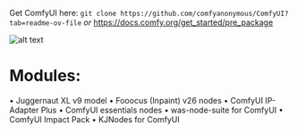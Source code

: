 Get ComfyUI here:
```git clone https://github.com/comfyanonymous/ComfyUI?tab=readme-ov-file```
_or_
https://docs.comfy.org/get_started/pre_package

![alt text](https://github.com/Aaryan015/ComfyUI-WorkFlow/blob/main/Screenshot_2024-07-29_234411.png?raw=true)

# Modules:
• Juggernaut XL v9 model
• Fooocus (Inpaint) v26 nodes
• ComfyUI IP-Adapter Plus
• ComfyUI essentials nodes
• was-node-suite for ComfyUI
• ComfyUI Impact Pack
• KJNodes for ComfyUI
 
